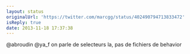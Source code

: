 ```yaml
---
layout: status
originalUrl: 'https://twitter.com/marcgg/status/402490794713833472'
isReply: true
date: 2013-11-18 17:37:38
---
```


@abroudin @ya_f on parle de selecteurs la, pas de fichiers de behavior
